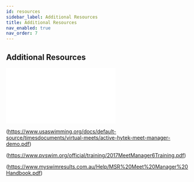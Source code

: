 ```yaml
---
id: resources
sidebar_label: Additional Resources
title: Additional Resources
nav_enabled: true
nav_order: 7
---
```


## Additional Resources

![Meet Manager 6.0 User Guide](img/MEETMANAGER6.pdf)

(https://www.usaswimming.org/docs/default-source/timesdocuments/virtual-meets/active-hytek-meet-manager-demo.pdf)

(https://www.pvswim.org/official/training/2017MeetManager6Training.pdf)

(https://www.myswimresults.com.au/Help/MSR%20Meet%20Manager%20Handbook.pdf)


